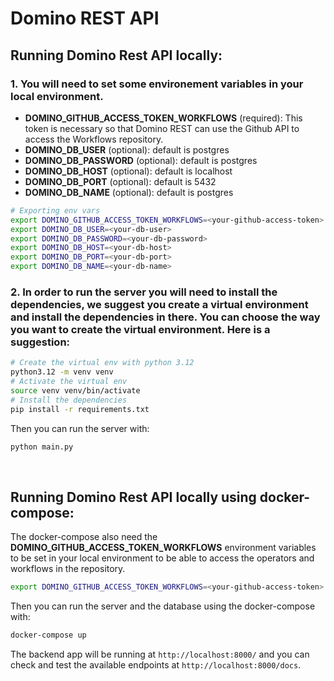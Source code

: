 # Domino REST API 

## Running Domino Rest API locally:
  

### 1. You will need to set some environement variables in your local environment.
  
- **DOMINO_GITHUB_ACCESS_TOKEN_WORKFLOWS** (required): This token is necessary so that Domino REST can use the Github API to access the Workflows repository.
- **DOMINO_DB_USER** (optional): default is postgres
- **DOMINO_DB_PASSWORD** (optional): default is postgres
- **DOMINO_DB_HOST** (optional): default is localhost
- **DOMINO_DB_PORT** (optional): default is 5432
- **DOMINO_DB_NAME** (optional): default is postgres

```bash
# Exporting env vars
export DOMINO_GITHUB_ACCESS_TOKEN_WORKFLOWS=<your-github-access-token>
export DOMINO_DB_USER=<your-db-user>
export DOMINO_DB_PASSWORD=<your-db-password>
export DOMINO_DB_HOST=<your-db-host>
export DOMINO_DB_PORT=<your-db-port>
export DOMINO_DB_NAME=<your-db-name>
```

### 2. In order to run the server you will need to install the dependencies, we suggest you create a virtual environment and install the dependencies in there. You can choose the way you want to create the virtual environment. Here is a suggestion:

```bash
# Create the virtual env with python 3.12
python3.12 -m venv venv 
# Activate the virtual env
source venv venv/bin/activate
# Install the dependencies
pip install -r requirements.txt
```    
Then you can run the server with:
```bash
python main.py
```
<br>

## Running Domino Rest API locally using docker-compose:
The docker-compose also need the **DOMINO_GITHUB_ACCESS_TOKEN_WORKFLOWS** environment variables to be set in your local environment to be able to access the operators and workflows in the repository.

```bash
export DOMINO_GITHUB_ACCESS_TOKEN_WORKFLOWS=<your-github-access-token>
```

Then you can run the server and the database using the docker-compose with:
```bash
docker-compose up
```

The backend app will be running at `http://localhost:8000/` and you can check and test the available endpoints at `http://localhost:8000/docs`.
